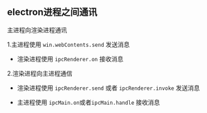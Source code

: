 ## electron进程之间通讯

主进程向渲染进程通讯

1.主进程使用 `win.webContents.send` 发送消息

- 渲染进程使用 `ipcRenderer.on` 接收消息

2.渲染进程向主进程通信

- 渲染进程使用 `ipcRenderer.send` 或者 `ipcRenderer.invoke` 发送消息

- 主进程使用 `ipcMain.on`或者`ipcMain.handle` 接收消息